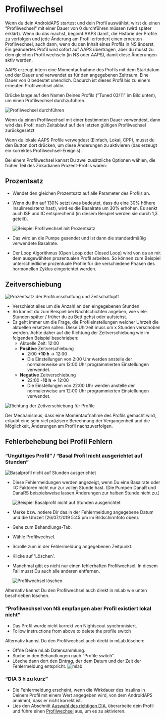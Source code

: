 # Profilwechsel

Wenn du dein AndroidAPS startest und dein Profil auswählst, wirst du einen "Profilwechsel" mit einer Dauer von 0 durchführen müssen (wird später erklärt). Wenn du das machst, beginnt AAPS damit, die Historie der Profile zu verfolgen und jede Änderung am Profil erfordert einen erneuten Profilwechsel, auch dann, wenn du den Inhalt eines Profils in NS änderst. Ein geändertes Profil wird sofort auf AAPS übertragen, aber du musst zu dem gleichen Profil wechseln (in NS oder AAPS), damit diese Änderungen aktiv werden.

AAPS erzeugt intern eine Momentaufnahme des Profils mit dem Startdatum und der Dauer und verwendet es für den angegebenen Zeitraum. Eine Dauer von 0 bedeutet unendlich. Dadurch ist dieses Profil bis zu einem erneuten Profilwechsel aktiv.

Drücke lange auf den Namen Deines Profils ("Tuned 03/11" im Bild unten), um einen Profilwechsel durchzuführen.

![Profilwechsel durchführen](../images/ProfileSwitch_HowTo.png)

Wenn du einen Profilwechsel mit einer bestimmten Dauer verwendest, dann wird das Profil nach Zeitablauf auf den letzten gültigen Profilwechsel zurückgesetzt

Wenn du lokale AAPS Profile verwendest (Einfach, Lokal, CPP), musst du den Button dort drücken, um diese Änderungen zu aktivieren (das erzeugt ein korrektes Profilwechsel-Ereignis).

Bei einem Profilwechsel kannst Du zwei zusätzliche Optionen wählen, die früher Teil des Zirkadianen Prozent-Profils waren:

## Prozentsatz

* Wendet den gleichen Prozentsatz auf alle Parameter des Profils an. 
* Wenn du ihn auf 130% setzt (was bedeutet, dass du eine 30% höhere Insulinresistenz hast), wird es die Basalrate um 30% erhöhen. Es senkt auch ISF und IC entsprechend (in diesem Beispiel werden sie durch 1,3 geteilt).
  
  ![Beispiel Profilwechsel mit Prozentsatz](../images/ProfileSwitchPercentageD.png)

* Das wird an die Pumpe gesendet und ist dann die standardmäßig verwendete Basalrate.

* Der Loop Algorithmus (Open Loop oder Closed Loop) wird von da an mit dem ausgewählten prozentualen Profil arbeiten. So können zum Beispiel unterschiedliche prozentuale Profile für die verschiedene Phasen des hormonellen Zyklus eingerichtet werden.

## Zeitverschiebung

![Prozentsatz der Profilumschaltung und Zeitschaltupft](../images/ProfileSwitchTimeShift2.png)

* Verschiebt alles um die Anzahl an den eingegebenen Stunden. 
* So kannst du zum Beispiel bei Nachtschichten angeben, wie viele Stunden später / früher du zu Bett gehst oder aufstehst.
* Es geht immer um die Frage, die Profileinstellungen welcher Uhrzeit die aktuellen ersetzen sollen. Diese Uhrzeit muss um x Stunden verschoben werden. Achte daher auf die Richtung der Zeitverschiebung wie im folgenden Beispiel beschrieben: 
  * Aktuelle Zeit: 12:00
  * **Positive** Zeitverschiebung 
    * 2:00 **+10 h** -> 12:00
    * Die Einstellungen von 2:00 Uhr werden anstelle der normalerweise um 12:00 Uhr programmierten Einstellungen verwendet.
  * **Negative** Zeitverschiebung 
    * 22:00 **-10 h** -> 12:00
    * Die Einstellungen von 22:00 Uhr werden anstelle der normalerweise um 12:00 Uhr programmierten Einstellungen verwendet.

![Richtung der Zeitverschiebung für Profile](../images/ProfileSwitch_PlusMinus2.png)

Der Mechanismus, dass eine Momentaufnahme des Profils gemacht wird, erlaubt eine sehr viel präzisere Berechnung der Vergangenheit und die Möglichkeit, Änderungen am Profil nachzuverfolgen.

## Fehlerbehebung bei Profil Fehlern

### “Ungültiges Profil” / “Basal Profil nicht ausgerichtet auf Stunden”

![Basalprofil nicht auf Stunden ausgerichtet](../images/BasalNotAlignedToHours2.png)

* Diese Fehlermeldungen werden angezeigt, wenn Du eine Basalrate oder I:C Faktoren nicht nur zur vollen Stunde hast. (Die Pumpen DanaR und DanaRS beispielsweise lassen Änderungen zur halben Stunde nicht zu.)
  
  ![Beispiel Basalprofil nicht auf Stunden ausgerichtet](../images/ProfileNotAlignedToHours.png)

* Merke bzw. notiere Dir das in der Fehlermeldung angegebene Datum und die Uhrzeit (26/07/2019 5:45 pm im Bildschirmfoto oben).

* Gehe zum Behandlungs-Tab.
* Wähle Profilwechsel.
* Scrolle zum in der Fehlermeldung angegebenen Zeitpunkt.
* Klicke auf 'Löschen'.
* Manchmal gibt es nicht nur einen fehlerhaften Profilwechsel. In diesem Fall musst Du auch alle anderen entfernen.
  
  ![Profilwechsel löschen](../images/PSRemove.png)

Alternativ kannst Du den Profilwechsel auch direkt in mLab wie unten beschrieben löschen.

### “Profilwechsel von NS empfangen aber Profil existiert lokal nicht”

* Das Profil wurde nicht korrekt von Nightscout synchronisiert.
* Follow instructions from above to delete the profile switch

Alternativ kannst Du den Profilwechsel auch direkt in mLab löschen:

* Öffne Deine mLab Datensammlung.
* Suche in den Behandlungen nach “Profile switch”.
* Lösche dann dort den Eintrag, der dem Datum und der Zeit der Fehlermeldung entspricht. ![mlab](../images/mLabDeletePS.png)

### “DIA 3 h zu kurz”

* Die Fehlermeldung erscheint, wenn die Wirkdauer des Insulins in Deinem Profil mit einem Wert angegeben wird, von dem AndroidAPS annimmt, dass er nicht korrekt ist. 
* Lies den Abschnitt [Auswahl des richtigen DIA](https://www.diabettech.com/insulin/why-we-are-regularly-wrong-in-the-duration-of-insulin-action-dia-times-we-use-and-why-it-matters/), überarbeite dein Profil und führe einen [Profilwechsel](../Usage/Profiles) aus, um es zu aktivieren.